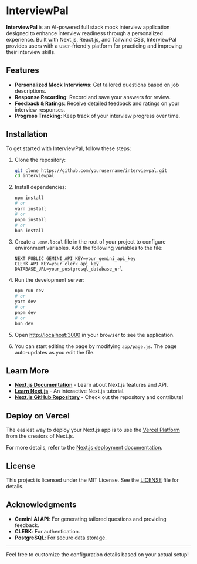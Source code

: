 # InterviewPal

**InterviewPal** is an AI-powered full stack mock interview application designed to enhance interview readiness through a personalized experience. Built with Next.js, React.js, and Tailwind CSS, InterviewPal provides users with a user-friendly platform for practicing and improving their interview skills.

## Features

- **Personalized Mock Interviews**: Get tailored questions based on job descriptions.
- **Response Recording**: Record and save your answers for review.
- **Feedback & Ratings**: Receive detailed feedback and ratings on your interview responses.
- **Progress Tracking**: Keep track of your interview progress over time.

## Installation

To get started with InterviewPal, follow these steps:

1. Clone the repository:

    ```bash
    git clone https://github.com/yourusername/interviewpal.git
    cd interviewpal
    ```

2. Install dependencies:

    ```bash
    npm install
    # or
    yarn install
    # or
    pnpm install
    # or
    bun install
    ```

3. Create a `.env.local` file in the root of your project to configure environment variables. Add the following variables to the file:

    ```plaintext
    NEXT_PUBLIC_GEMINI_API_KEY=your_gemini_api_key
    CLERK_API_KEY=your_clerk_api_key
    DATABASE_URL=your_postgresql_database_url
    ```

4. Run the development server:

    ```bash
    npm run dev
    # or
    yarn dev
    # or
    pnpm dev
    # or
    bun dev
    ```

5. Open [http://localhost:3000](http://localhost:3000) in your browser to see the application.

6. You can start editing the page by modifying `app/page.js`. The page auto-updates as you edit the file.

## Learn More

- **[Next.js Documentation](https://nextjs.org/docs)** - Learn about Next.js features and API.
- **[Learn Next.js](https://nextjs.org/learn)** - An interactive Next.js tutorial.
- **[Next.js GitHub Repository](https://github.com/vercel/next.js)** - Check out the repository and contribute!

## Deploy on Vercel

The easiest way to deploy your Next.js app is to use the [Vercel Platform](https://vercel.com) from the creators of Next.js.

For more details, refer to the [Next.js deployment documentation](https://nextjs.org/docs/deployment).

## License

This project is licensed under the MIT License. See the [LICENSE](LICENSE) file for details.

## Acknowledgments

- **Gemini AI API**: For generating tailored questions and providing feedback.
- **CLERK**: For authentication.
- **PostgreSQL**: For secure data storage.

---

Feel free to customize the configuration details based on your actual setup!
